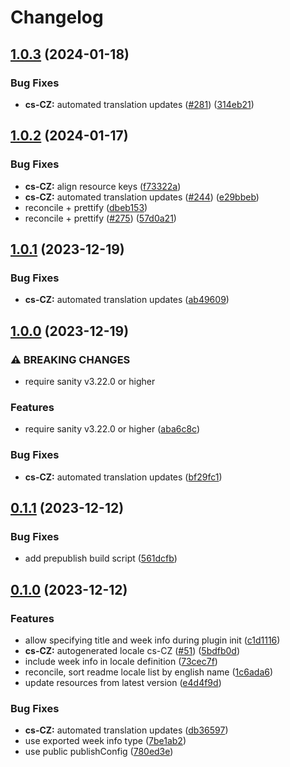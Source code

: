 # Changelog

## [1.0.3](https://github.com/sanity-io/locales/compare/locale-cs-cz-v1.0.2...locale-cs-cz-v1.0.3) (2024-01-18)


### Bug Fixes

* **cs-CZ:** automated translation updates ([#281](https://github.com/sanity-io/locales/issues/281)) ([314eb21](https://github.com/sanity-io/locales/commit/314eb219be84b9e5041ac1ac9be2382c7299cd3d))

## [1.0.2](https://github.com/sanity-io/locales/compare/locale-cs-cz-v1.0.1...locale-cs-cz-v1.0.2) (2024-01-17)


### Bug Fixes

* **cs-CZ:** align resource keys ([f73322a](https://github.com/sanity-io/locales/commit/f73322abc4ee3206c6d2fd9e44853e5ab961110f))
* **cs-CZ:** automated translation updates ([#244](https://github.com/sanity-io/locales/issues/244)) ([e29bbeb](https://github.com/sanity-io/locales/commit/e29bbeb2c44d8ed291dde6dbbc01d2618f3412d3))
* reconcile + prettify ([dbeb153](https://github.com/sanity-io/locales/commit/dbeb153fc3f80207e357a888431d2fd739617821))
* reconcile + prettify ([#275](https://github.com/sanity-io/locales/issues/275)) ([57d0a21](https://github.com/sanity-io/locales/commit/57d0a21e05f631d47d74a2c029c9dcc3993bc7b0))

## [1.0.1](https://github.com/sanity-io/locales/compare/locale-cs-cz-v1.0.0...locale-cs-cz-v1.0.1) (2023-12-19)


### Bug Fixes

* **cs-CZ:** automated translation updates ([ab49609](https://github.com/sanity-io/locales/commit/ab49609b23f1392d282bfff5a35778786e3dd836))

## [1.0.0](https://github.com/sanity-io/locales/compare/locale-cs-cz-v0.1.1...locale-cs-cz-v1.0.0) (2023-12-19)


### ⚠ BREAKING CHANGES

* require sanity v3.22.0 or higher

### Features

* require sanity v3.22.0 or higher ([aba6c8c](https://github.com/sanity-io/locales/commit/aba6c8c3fd4f6e11b193b96a3821420f72ccc47d))


### Bug Fixes

* **cs-CZ:** automated translation updates ([bf29fc1](https://github.com/sanity-io/locales/commit/bf29fc139bcbba4a5bce48deb96de450aa32f9c1))

## [0.1.1](https://github.com/sanity-io/locales/compare/locale-cs-cz-v0.1.0...locale-cs-cz-v0.1.1) (2023-12-12)


### Bug Fixes

* add prepublish build script ([561dcfb](https://github.com/sanity-io/locales/commit/561dcfb24ab12f98fcc590b0dbc2cf297ea60485))

## [0.1.0](https://github.com/sanity-io/locales/compare/locale-cs-cz-v0.0.1...locale-cs-cz-v0.1.0) (2023-12-12)


### Features

* allow specifying title and week info during plugin init ([c1d1116](https://github.com/sanity-io/locales/commit/c1d1116bab0c99c6506a9744e33d6cf282bf1c1b))
* **cs-CZ:** autogenerated locale cs-CZ ([#51](https://github.com/sanity-io/locales/issues/51)) ([5bdfb0d](https://github.com/sanity-io/locales/commit/5bdfb0d4266b95a47ac0e2d3474f9aed2c0cd0da))
* include week info in locale definition ([73cec7f](https://github.com/sanity-io/locales/commit/73cec7fb69ac92a565282aac0d08f13b634372fb))
* reconcile, sort readme locale list by english name ([1c6ada6](https://github.com/sanity-io/locales/commit/1c6ada624e83307f820d6c4ce1e7560eaf94b151))
* update resources from latest version ([e4d4f9d](https://github.com/sanity-io/locales/commit/e4d4f9daf8c2566f3ee7c9b002ac6d0051a2734c))


### Bug Fixes

* **cs-CZ:** automated translation updates ([db36597](https://github.com/sanity-io/locales/commit/db36597eb6496eaac699809814d452cc20a68efe))
* use exported week info type ([7be1ab2](https://github.com/sanity-io/locales/commit/7be1ab27939e1836e000155c576362fb5f54bd3e))
* use public publishConfig ([780ed3e](https://github.com/sanity-io/locales/commit/780ed3e6d35198fedebd769e71bf1dcc09fc6528))

